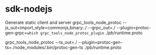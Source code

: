# sdk-nodejs

Generate static client and server
grpc_tools_node_protoc --js_out=import_style=commonjs,binary:./ --grpc_out=./ --plugin=protoc-gen-grpc=`which grpc_tools_node_protoc_plugin` ./pb/runtime.proto

grpc_tools_node_protoc --ts_out=./ --plugin=protoc-gen-ts=./node_modules/.bin/protoc-gen-ts ./pb/runtime.proto